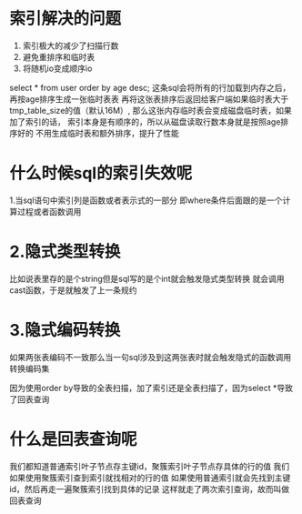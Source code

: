 # 索引解决的问题
1. 索引极大的减少了扫描行数
2. 避免重排序和临时表
3. 将随机io变成顺序io

select * from user order by age desc;
这条sql会将所有的行加载到内存之后，再按age排序生成一张临时表表
再将这张表排序后返回给客户端如果临时表大于tmp_table_size的值（默认16M）,
那么这张内存临时表会变成磁盘临时表，如果加了索引的话，
索引本身是有顺序的，所以从磁盘读取行数本身就是按照age排序好的
不用生成临时表和额外排序，提升了性能

# 什么时候sql的索引失效呢
1.当sql语句中索引列是函数或者表示式的一部分
即where条件后面跟的是一个计算过程或者函数调用


# 2.隐式类型转换
比如说表里存的是个string但是sql写的是个int就会触发隐式类型转换
就会调用cast函数，于是就触发了上一条规约

# 3.隐式编码转换
如果两张表编码不一致那么当一句sql涉及到这两张表时就会触发隐式的函数调用
转换编码集

因为使用order by导致的全表扫描，加了索引还是全表扫描了，因为select *导致了回表查询

# 什么是回表查询呢
我们都知道普通索引叶子节点存主键id，聚簇索引叶子节点存具体的行的值
我们如果使用聚簇索引查到索引就找相对的行的值
如果使用普通索引就会先找到主键id，然后再走一遍聚簇索引找到具体的记录
这样就走了两次索引查询，故而叫做回表查询

 

